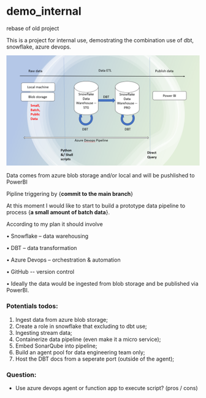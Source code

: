 # demo_internal
rebase of old project

This is a project for internal use, demostrating the combination use of dbt, snowflake, azure devops.

![ScreenShot](./Architect.PNG?raw=false "Demo Solution Architect")

Data comes from azure blob storage and/or local and will be pushlished to PowerBI

Pipline triggering by {**commit to the main branch**}

At this moment I would like to start to build a prototype data pipeline to process {**a small amount of batch data**}. 

According to my plan it should involve 

•	Snowflake – data warehousing

•	DBT – data transformation

•	Azure Devops – orchestration & automation

•	GitHub -- version control 

•	Ideally the data would be ingested from blob storage and be published via PowerBI.

### Potentials todos:

1. Ingest data from azure blob storage;
1. Create a role in snowflake that excluding to dbt use;
1. Ingesting stream data;
1. Containerize data pipeline (even make it a micro service);
1. Embed SonarQube into pipeline;
1. Build an agent pool for data engineering team only;
1. Host the DBT docs from a seperate port (outside of the agent);


### Question:
- Use azure devops agent or function app to execute script? (pros / cons)
